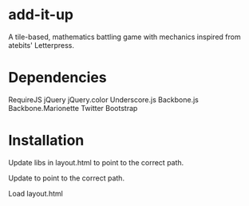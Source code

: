 add-it-up
=========

A tile-based, mathematics battling game with mechanics inspired from atebits' Letterpress.

Dependencies
=========

RequireJS
jQuery
jQuery.color
Underscore.js
Backbone.js
Backbone.Marionette
Twitter Bootstrap

Installation
=========

Update libs in layout.html to point to the correct path.

Update <script data-main="/additup/js/main" src="/js/lib/require.js"></script> to point to the correct path.

Load layout.html
